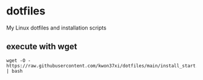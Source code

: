 # dotfiles
My Linux dotfiles and installation scripts

## execute with wget
```
wget -O - https://raw.githubusercontent.com/kwon37xi/dotfiles/main/install_start.sh | bash
```
